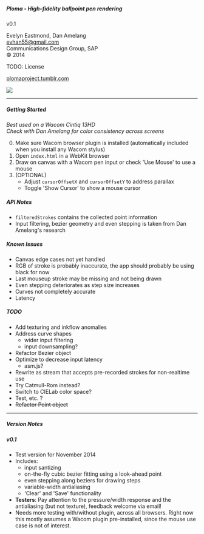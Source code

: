 ##### Ploma - High-fidelity ballpoint pen rendering
v0.1   

Evelyn Eastmond, Dan Amelang   
evhan55@gmail.com   
Communications Design Group, SAP  
&copy; 2014  
  
TODO: License  
  
[plomaproject.tumblr.com](http://plomaproject.tumblr.com)  
  
![](http://40.media.tumblr.com/ec2b413030e0fd96f0c7365bcee59b4a/tumblr_nghsnnOYc01tvh0uyo1_500.png)

------------

##### Getting Started
*Best used on a Wacom Cintiq 13HD*  
*Check with Dan Amelang for color consistency across screens*

0. Make sure Wacom browser plugin is installed (automatically included when you install any Wacom stylus)
1. Open `index.html` in a WebKit browser
2. Draw on canvas with a Wacom pen input or check 'Use Mouse' to use a mouse
3. (OPTIONAL)
    * Adjust `cursorOffsetX` and `cursorOffsetY` to address parallax
    * Toggle 'Show Cursor' to show a mouse cursor

##### API Notes

* `filteredStrokes` contains the collected point information
* Input filtering, bezier geometry and even stepping is taken from Dan Amelang's research

##### Known Issues

* Canvas edge cases not yet handled
* RGB of stroke is probably inaccurate, the app should probably be using black for now
* Last mouseup stroke may be missing and not being drawn
* Even stepping deteriorates as step size increases
* Curves not completely accurate
* Latency

##### TODO

* Add texturing and inkflow anomalies
* Address curve shapes
    * wider input filtering
    * input downsampling?
* Refactor Bezier object
* Optimize to decrease input latency
    * asm.js?
* Rewrite as stream that accepts pre-recorded strokes for non-realtime use
* Try Catmull-Rom instead?
* Switch to CIELab color space?
* Test, etc. ?
* ~~Refactor Point object~~

------------
##### Version Notes

##### v0.1

* Test version for November 2014
* Includes:
    * input santizing
    * on-the-fly cubic bezier fitting using a look-ahead point
    * even stepping along beziers for drawing steps
    * variable-width antialiasing
    * 'Clear' and 'Save' functionality
* **Testers**: Pay attention to the pressure/width response and the antialiasing (but not texture), feedback welcome via email!
* Needs more testing with/without plugin, across all browsers.  Right now this mostly assumes a Wacom plugin pre-installed, since the mouse use case is not of interest.
